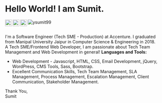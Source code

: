 # Hello World! I am Sumit. 

<a href="https://www.linkedin.com/in/sumit-yadav-73b594126/">
  <img align="left" alt="Sumit Yadav - LinkedIn" width="22px" src="https://cdn.jsdelivr.net/npm/simple-icons@v3/icons/linkedin.svg"/>
</a>
<a href="mailto:ysumit99@gmail.com">
  <img align="left" alt="Sumit Yadav - Mail" width="22px" src="https://img.icons8.com/ios-glyphs/30/000000/new-post.png"/>
</a>
<a href="https://www.youtube.com/channel/UCzkVq0M1cJPpGCNOrlxJEVg">
  <img align="left" alt="Sumit Yadav - Youtube" width="22px" src="https://cdn.jsdelivr.net/npm/simple-icons@v3/icons/youtube.svg"/>
</a>
<img src="https://komarev.com/ghpvc/?username=ysumit99" alt="ysumit99"/>
<br />
<br />

I'm a Software Engineer (Tech SME - Production) at Accenture. I graduated from Manipal University Jaipur in Computer Science & Engineering in 2018. A Tech SME/Frontend Web Developer, I am passionate about Tech Team Management and Web Development in general!
**Languages and Tools:**

- Web Development - Javascript, HTML, CSS, Email Development, jQuery, WordPress, CMS Tools, Sass, Bootstrap.
- Excellent Communication Skills, Tech Team Management, SLA Management, Process Management, Escalation Management, Client Communication, Stakeholder Management.

Thank You,<br />
Sumit<br />
